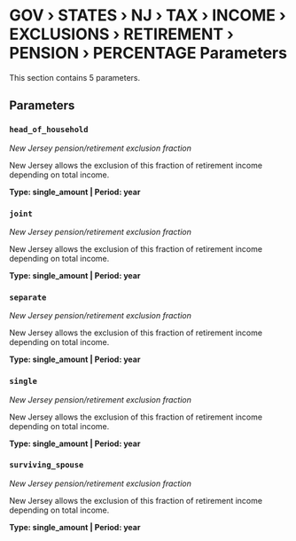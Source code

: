 # GOV › STATES › NJ › TAX › INCOME › EXCLUSIONS › RETIREMENT › PENSION › PERCENTAGE Parameters

This section contains 5 parameters.

## Parameters

### `head_of_household`
*New Jersey pension/retirement exclusion fraction*

New Jersey allows the exclusion of this fraction of retirement income depending on total income.

**Type: single_amount | Period: year**


### `joint`
*New Jersey pension/retirement exclusion fraction*

New Jersey allows the exclusion of this fraction of retirement income depending on total income.

**Type: single_amount | Period: year**


### `separate`
*New Jersey pension/retirement exclusion fraction*

New Jersey allows the exclusion of this fraction of retirement income depending on total income.

**Type: single_amount | Period: year**


### `single`
*New Jersey pension/retirement exclusion fraction*

New Jersey allows the exclusion of this fraction of retirement income depending on total income.

**Type: single_amount | Period: year**


### `surviving_spouse`
*New Jersey pension/retirement exclusion fraction*

New Jersey allows the exclusion of this fraction of retirement income depending on total income.

**Type: single_amount | Period: year**

